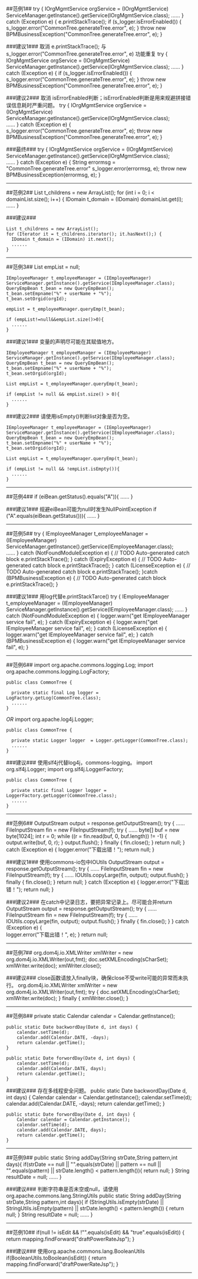 ##范例1##
    try {
      IOrgMgmtService orgService = (IOrgMgmtService) ServiceManager.getInstance().getService(IOrgMgmtService.class);
      ......
    } 
    catch (Exception e) {
      e.printStackTrace();
      if (s_logger.isErrorEnabled()) {
        s_logger.error("CommonTree.generateTree.error", e);
      }
      throw new BPMBusinessException("CommonTree.generateTree.error", e);
    }

###建议1### 
取消 e.printStackTrace();  与 s_logger.error("CommonTree.generateTree.error", e) 功能重复
    try {
        IOrgMgmtService orgService = (IOrgMgmtService) ServiceManager.getInstance().getService(IOrgMgmtService.class);
        ......
    } 
    catch (Exception e) {
      if (s_logger.isErrorEnabled()) {
        s_logger.error("CommonTree.generateTree.error", e);
      }
      throw new BPMBusinessException("CommonTree.generateTree.error", e);
    }

###建议2###
取消 isErrorEnabled判断；isErrorEnabled判断是用来规避拼接错误信息耗时严重问题。
    try {
        IOrgMgmtService orgService = (IOrgMgmtService) ServiceManager.getInstance().getService(IOrgMgmtService.class);	
        ......
    } 
    catch (Exception e) {  
      s_logger.error("CommonTree.generateTree.error", e);
      throw new BPMBusinessException("CommonTree.generateTree.error", e);
    }

###最终###
    try {
        IOrgMgmtService orgService = (IOrgMgmtService) ServiceManager.getInstance().getService(IOrgMgmtService.class);  
        ......
    } 
    catch (Exception e) {
      String errormsg = "CommonTree.generateTree.error"
      s_logger.error(errormsg, e);
      throw new BPMBusinessException(errormsg, e);
    }

***

##范例2##
    List t_childrens = new ArrayList();
    for (int i = 0; i < domainList.size(); i++) {
      IDomain t_domain = (IDomain) domainList.get(i);
      ......
    }

###建议###

    List t_childrens = new ArrayList();
    for (Iterator it = t_childrens.iterator(); it.hasNext();) {
      IDomain t_domain = (IDomain) it.next();
      ......
    }

***

##范例3##
    List empList = null;

    IEmployeeManager t_employeeManager = (IEmployeeManager) ServiceManager.getInstance().getService(IEmployeeManager.class);
    QueryEmpBean t_bean = new QueryEmpBean();
    t_bean.setEmpname("%" + userName + "%");
    t_bean.setOrgid(orgId);

    empList = t_employeeManager.queryEmp(t_bean);

    if (empList!=null&&empList.size()>0){
      ......
    }

###建议1###
变量的声明尽可能在其赋值地方。

    IEmployeeManager t_employeeManager = (IEmployeeManager) ServiceManager.getInstance().getService(IEmployeeManager.class);
    QueryEmpBean t_bean = new QueryEmpBean();
    t_bean.setEmpname("%" + userName + "%");
    t_bean.setOrgid(orgId);

    List empList = t_employeeManager.queryEmp(t_bean);

    if (empList != null && empList.size() > 0){
      ......
    }

###建议2###
请使用isEmpty()判断list对象是否为空。

    IEmployeeManager t_employeeManager = (IEmployeeManager) ServiceManager.getInstance().getService(IEmployeeManager.class);
    QueryEmpBean t_bean = new QueryEmpBean();
    t_bean.setEmpname("%" + userName + "%");
    t_bean.setOrgid(orgId);

    List empList = t_employeeManager.queryEmp(t_bean);

    if (empList != null && !empList.isEmpty()){
      ......
    }

***

##范例4##
    if (eiBean.getStatus().equals("A")){
      ......
    }

###建议1###
规避eiBean可能为null时发生NullPointException
    if ("A".equals(eiBean.getStatus())){
      ......
    }

***

##范例5##
    try {
        IEmployeeManager t_employeeManager = (IEmployeeManager) ServiceManager.getInstance().getService(IEmployeeManager.class);    
        ......
    } catch (NotFoundModuleException e) {
      // TODO Auto-generated catch block
      e.printStackTrace();
    } catch (ExpiryException e) {
      // TODO Auto-generated catch block
      e.printStackTrace();
    } catch (LicenseException e) {
      // TODO Auto-generated catch block
      e.printStackTrace();
    }catch (BPMBusinessException e) {
      // TODO Auto-generated catch block
      e.printStackTrace();
    }

###建议1###
用log代替e.printStackTarce()
    try {
        IEmployeeManager t_employeeManager = (IEmployeeManager) ServiceManager.getInstance().getService(IEmployeeManager.class);
        ......
    } 
    catch (NotFoundModuleException e) {
      logger.warn("get IEmployeeManager service fail", e);
    } 
    catch (ExpiryException e) {
      logger.warn("get IEmployeeManager service fail", e);
    } 
    catch (LicenseException e) {
      logger.warn("get IEmployeeManager service fail", e);
    }
    catch (BPMBusinessException e) {
      logger.warn("get IEmployeeManager service fail", e);
    }

***

##范例6##
    import org.apache.commons.logging.Log;
    import org.apache.commons.logging.LogFactory;

    public class CommonTree {

      private static final Log logger = LogFactory.getLog(CommonTree.class);
      ......
    }
*OR*
    import org.apache.log4j.Logger;

    public class CommonTree {
      
      private static Logger logger  = Logger.getLogger(CommonTree.class);
      ......
    }

###建议###
使用slf4j代替log4j，commons-logging。
    import org.slf4j.Logger;
    import org.slf4j.LoggerFactory;

    public class CommonTree {

      private static final Logger logger = LoggerFactory.getLogger(CommonTree.class);
      ......
    }

***

##范例6##
	OutputStream output = response.getOutputStream();
	try {
		......
		FileInputStream fin = new FileInputStream(f);
		try {
			......
			byte[] buf = new byte[1024];
			int r = 0;
			while ((r = fin.read(buf, 0, buf.length)) != -1) {
				output.write(buf, 0, r);
			}
			output.flush();
		}
		finally {
			fin.close();
		}
		return null;
	} catch (Exception e) {	
		logger.error("下载出错！");
		return null;
	} 
	
###建议1###
使用commons-io包中IOUtils
    OutputStream output = response.getOutputStream();
    try {
      ......
      FileInputStream fin = new FileInputStream(f);
      try {
        ......
        IOUtils.copyLarge(fin, output);
        output.flush();
      }
      finally {
        fin.close();
      }
      return null;
    } catch (Exception e) {	
      logger.error("下载出错！");
      return null;
    } 

###建议2###
在catch中记录日志，要把异常记录上。尽可能合并return
    OutputStream output = response.getOutputStream();
    try {
      ......
      FileInputStream fin = new FileInputStream(f);
      try {
        ......
        IOUtils.copyLarge(fin, output);
        output.flush();
      }
      finally {
        fin.close();
      }
    } 
    catch (Exception e) {	
      logger.error("下载出错！", e);
    } 
    return null;

***

##范例7##
    org.dom4j.io.XMLWriter xmlWriter = new org.dom4j.io.XMLWriter(out,fmt);
    doc.setXMLEncoding(sCharSet);
    xmlWriter.write(doc);
    xmlWriter.close();

###建议###
close函数请放入finally块，确保close不受write可能的异常而未执行。
    org.dom4j.io.XMLWriter xmlWriter = new org.dom4j.io.XMLWriter(out,fmt);
    try {
      doc.setXMLEncoding(sCharSet);
      xmlWriter.write(doc);
    }
    finally {
      xmlWriter.close();
    }

***

##范例8##
    private static Calendar calendar = Calendar.getInstance();

    public static Date backwordDay(Date d, int days) {
        calendar.setTime(d);
        calendar.add(Calendar.DATE, -days);
        return calendar.getTime();
    }

    public static Date forwordDay(Date d, int days) {
        calendar.setTime(d);
        calendar.add(Calendar.DATE, days);
        return calendar.getTime();
    }

###建议###
存在多线程安全问题。
    public static Date backwordDay(Date d, int days) {
        Calendar calendar = Calendar.getInstance();
        calendar.setTime(d);
        calendar.add(Calendar.DATE, -days);
        return calendar.getTime();
    }

    public static Date forwordDay(Date d, int days) {
        Calendar calendar = Calendar.getInstance();
        calendar.setTime(d);
        calendar.add(Calendar.DATE, days);
        return calendar.getTime();
    }

***

##范例9##
    public static String addDay(String strDate,String pattern,int days){
      if(strDate == null || "".equals(strDate) || pattern == null || "".equals(pattern) || strDate.length() < pattern.length()){
        return null;
      }
      String resultDate = null;
      ......
    }

###建议###
判断字符串是否未空或null，请使用 org.apache.commons.lang.StringUtils
    public static String addDay(String strDate,String pattern,int days){
      if (StringUtils.isEmpty(strDate) || StringUtils.isEmpty(pattern) || strDate.length() < pattern.length()) {
        return null;
      }
      String resultDate = null;
      ......
    }

***

##范例10##
    if(null != isEdit && !"".equals(isEdit) && "true".equals(isEdit)) {
      return mapping.findForward("draftPowerRateJsp");
    }

###建议###
使用org.apache.commons.lang.BooleanUtils
    if(BooleanUtils.toBoolean(isEdit)) {
      return mapping.findForward("draftPowerRateJsp");
    }

***
